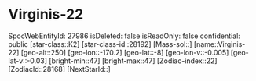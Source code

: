 ﻿---
location: [-8,-170.2,250]
type: Station
tags:
- astro/Star

---

# Virginis-22

SpocWebEntityId: 27986
isDeleted: false
isReadOnly: false
confidential: public
[star-class::K2]
[star-class-id::28192]
[Mass-sol::]
[name::Virginis-22]
[geo-alt::250]
[geo-lon::-170.2]
[geo-lat::-8]
[geo-lon-v::-0.005]
[geo-lat-v::-0.03]
[bright-min::47]
[bright-max::47]
[Zodiac-index::22]
[ZodiacId::28168]
[NextStarId::]

